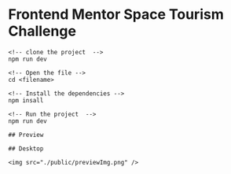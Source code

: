 # Frontend Mentor Space Tourism Challenge

```
<!-- clone the project  -->
npm run dev

<!-- Open the file -->
cd <filename>

<!-- Install the dependencies -->
npm insall

<!-- Run the project  -->
npm run dev

## Preview

## Desktop

<img src="./public/previewImg.png" />
